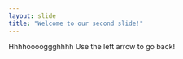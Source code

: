 ```yaml
---
layout: slide
title: "Welcome to our second slide!"
---
```

Hhhhooooggghhhh
Use the left arrow to go back!
